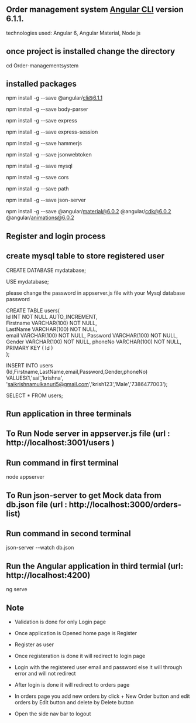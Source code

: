 Order management system [Angular CLI](https://github.com/angular/angular-cli) version 6.1.1.
--------------------------------------------------------------------------------------------
technologies used: Angular 6, Angular Material, Node js

once project is installed change the directory
----------------------------------------------
cd Order-managementsystem

installed packages
------------------
npm install -g --save @angular/cli@6.1.1


npm install -g --save body-parser


npm install -g --save express


npm install -g --save express-session


npm install -g --save hammerjs


npm install -g --save jsonwebtoken


npm install -g --save mysql


npm install -g --save cors


npm install -g --save path


npm install -g --save json-server


npm install -g --save @angular/material@6.0.2 @angular/cdk@6.0.2 @angular/animations@6.0.2




Register and login process
---------------------------
create mysql table to store registered user
--------------------------------------------
CREATE DATABASE mydatabase;

USE mydatabase;

please change the password in appserver.js file with your Mysql database password

CREATE TABLE users(  
   Id INT NOT NULL AUTO_INCREMENT,  
   Firstname VARCHAR(100) NOT NULL,  
   LastName VARCHAR(100) NOT NULL,  
   email VARCHAR(100) NOT NULL,
   Password VARCHAR(100) NOT NULL,
   Gender VARCHAR(100) NOT NULL,
   phoneNo VARCHAR(100) NOT NULL,
   PRIMARY KEY ( Id )  
);  


INSERT INTO users (Id,Firstname,LastName,email,Password,Gender,phoneNo) VALUES(1,'sai','krishna',
'saikrishnamulkanuri5@gmail.com','krish123','Male','7386477003');

SELECT * FROM users;


Run application in three terminals
----------------------------------

To Run Node server in appserver.js file (url : http://localhost:3001/users )
-------------------------------------------------------
Run command in first terminal
-----------------------------
node appserver


To Run json-server to get Mock data from db.json file (url : http://localhost:3000/orders-list)
-----------------------------------------------------------------------------
Run command in second terminal
------------------------------
json-server --watch db.json


Run the Angular application in third termial (url: http://localhost:4200)
-----------------------------------------------------------------
ng serve

Note
-----
* Validation is done for only Login page

* Once application is Opened home page is Register 

* Register as user

* Once registeration is done it will redirect to login page

* Login with the registered user email and password else it will through error and will not redirect

* After login is done it will redirect to orders page

* In orders page you add new orders by click + New Order button and edit orders by Edit button and delete by Delete button

* Open the side nav bar to logout









